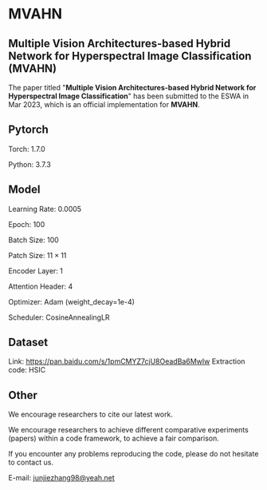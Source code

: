 # MVAHN
## Multiple Vision Architectures-based Hybrid Network for Hyperspectral Image Classification (MVAHN)

The paper titled "**Multiple Vision Architectures-based Hybrid Network for Hyperspectral Image Classification**" has been submitted to the ESWA in Mar 2023, which is an official implementation for **MVAHN**.

## Pytorch
Torch: 1.7.0

Python: 3.7.3
 
## Model
Learning Rate: 0.0005

Epoch: 100

Batch Size: 100

Patch Size: $11\times11$

Encoder Layer: 1

Attention Header: 4

Optimizer: Adam (weight_decay=1e-4)

Scheduler: CosineAnnealingLR

## Dataset
Link: https://pan.baidu.com/s/1pmCMYZ7cjU8OeadBa6MwIw
Extraction code: HSIC

## Other

We encourage researchers to cite our latest work. 

We encourage researchers to achieve different comparative experiments (papers) within a code framework, to achieve a fair comparison.

If you encounter any problems reproducing the code, please do not hesitate to contact us.

E-mail: junjiezhang98@yeah.net
